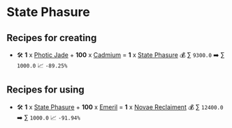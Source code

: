 # State Phasure

## Recipes for creating

* 🛠️ **1** x [Photic Jade](<Photic Jade.md>) + **100** x [Cadmium](<Cadmium.md>) = **1** x [State Phasure](<State Phasure.md>) 💰 ∑ `9300.0` ➡️ ∑ `1000.0` 📈 `-89.25%`


## Recipes for using

* 🛠️ **1** x [State Phasure](<State Phasure.md>) + **100** x [Emeril](<Emeril.md>) = **1** x [Novae Reclaiment](<Novae Reclaiment.md>) 💰 ∑ `12400.0` ➡️ ∑ `1000.0` 📈 `-91.94%`
